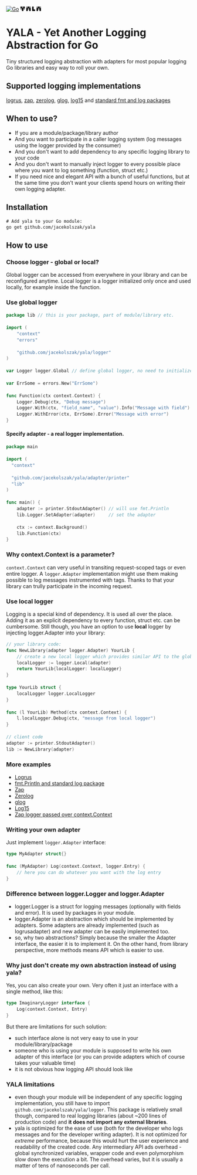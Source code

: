 [![Go](https://github.com/jacekolszak/yala/actions/workflows/go.yml/badge.svg)](https://github.com/jacekolszak/yala/actions/workflows/go.yml)
![logo](yala.png)
# YALA - Yet Another Logging Abstraction for Go

Tiny structured logging abstraction with adapters for most popular logging Go libraries and easy way to roll your own.

## Supported logging implementations

[logrus](adapter/logrusadapter), [zap](adapter/zapadapter), [zerolog](adapter/zerologadapter), [glog](adapter/glogadapter), [log15](adapter/log15adapter) and [standard fmt and log packages](adapter/printer)

## When to use?

* If you are a module/package/library author
* And you want to participate in a caller logging system (log messages using the logger provided by the consumer)
* And you don't want to add dependency to any specific logging library to your code
* And you don't want to manually inject logger to every possible place where you want to log something (function, struct etc.)
* If you need nice and elegant API with a bunch of useful functions, but at the same time you don't want your clients spend hours on writing their own logging adapter.

## Installation

```shell
# Add yala to your Go module:
go get github.com/jacekolszak/yala        
```

## How to use

### Choose logger - global or local?

Global logger can be accessed from everywhere in your library and can be reconfigured anytime. Local logger is a logger
initialized only once and used locally, for example inside the function.

### Use global logger

```go
package lib // this is your package, part of module/library etc.

import (
	"context"
	"errors"

	"github.com/jacekolszak/yala/logger"
)

var Logger logger.Global // define global logger, no need to initialize (by default nothing is logged)

var ErrSome = errors.New("ErrSome")

func Function(ctx context.Context) {
	Logger.Debug(ctx, "Debug message")
	Logger.With(ctx, "field_name", "value").Info("Message with field")
	Logger.WithError(ctx, ErrSome).Error("Message with error")
}
```

#### Specify adapter - a real logger implementation.

```go
package main

import (
  "context"

  "github.com/jacekolszak/yala/adapter/printer"
  "lib"
)

func main() {
	adapter := printer.StdoutAdapter() // will use fmt.Println
	lib.Logger.SetAdapter(adapter)     // set the adapter

	ctx := context.Background()
	lib.Function(ctx)
}
```

### Why context.Context is a parameter?

`context.Context` can very useful in transiting request-scoped tags or even entire logger. A `logger.Adapter` implementation might use them
making possible to log messages instrumented with tags. Thanks to that your library can trully participate in the incoming request. 

### Use local logger

Logging is a special kind of dependency. It is used all over the place. Adding it as an explicit dependency to every
function, struct etc. can be cumbersome. Still though, you have an option to use **local** logger by injecting
logger.Adapter into your library:

```go
// your library code:
func NewLibrary(adapter logger.Adapter) YourLib {
    // create a new local logger which provides similar API to the global logger
    localLogger := logger.Local(adapter)         
    return YourLib{localLogger: localLogger}
}

type YourLib struct {
	localLogger logger.LocalLogger
}

func (l YourLib) Method(ctx context.Context) {
    l.localLogger.Debug(ctx, "message from local logger")
}

// client code
adapter := printer.StdoutAdapter()
lib := NewLibrary(adapter)
```

### More examples

* [Logrus](adapter/logrusadapter/_example/main.go)
* [fmt.Println and standard log package](adapter/printer/_example/main.go)
* [Zap](adapter/zapadapter/_example/main.go)
* [Zerolog](adapter/zerologadapter/_example/main.go)
* [glog](adapter/glogadapter/_example/main.go)
* [Log15](adapter/log15adapter/_example/main.go)
* [Zap logger passed over context.Context](adapter/contextadapter/_example/main.go)

### Writing your own adapter

Just implement `logger.Adapter` interface:

```go
type MyAdapter struct{}

func (MyAdapter) Log(context.Context, logger.Entry) {
    // here you can do whatever you want with the log entry 
}
```

### Difference between logger.Logger and logger.Adapter

* logger.Logger is a struct for logging messages (optionally with fields and error). It is used by packages in your module.
* logger.Adapter is an abstraction which should be implemented by adapters. Some adapters are already implemented (such as logrusadapter) and new adapter can be easily implemented too.
* so, why two abstractions? Simply because the smaller the Adapter interface, the easier it is to implement it. On the other hand, from library perspective, more methods means API which is easier to use. 

### Why just don't create my own abstraction instead of using yala?

Yes, you can also create your own. Very often it just an interface with a single method, like this:

```go
type ImaginaryLogger interface {
    Log(context.Context, Entry)
}
```

But there are limitations for such solution:

* such interface alone is not very easy to use in your module/library/package
* someone who is using your module is supposed to write his own adapter of this interface (or you can provide adapters which
  of course takes your valuable time)
* it is not obvious how logging API should look like

### YALA limitations

* even though your module will be independent of any specific logging implementation, you still have to import 
  `github.com/jacekolszak/yala/logger`. This package is relatively small though, compared to real logging libraries
  (about ~200 lines of production code) and **it does not import any external libraries**.
* yala is optimized for the ease of use (both for the developer who logs messages and for the developer writing
  adapter). It is not optimized for *extreme* performance, because this would hurt the user experience and readability of the
  created code. Any intermediary API ads overhead - global synchronized variables, wrapper code and even polymorphism slow down 
  the execution a bit. The overhead varies, but it is usually a matter of tens of nanoseconds per call. 
